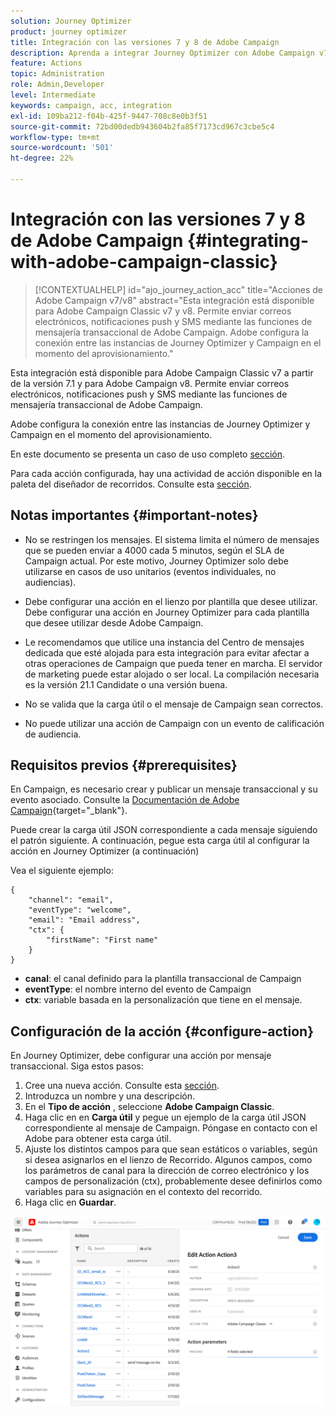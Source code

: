 ```yaml
---
solution: Journey Optimizer
product: journey optimizer
title: Integración con las versiones 7 y 8 de Adobe Campaign
description: Aprenda a integrar Journey Optimizer con Adobe Campaign v7/v8
feature: Actions
topic: Administration
role: Admin,Developer
level: Intermediate
keywords: campaign, acc, integration
exl-id: 109ba212-f04b-425f-9447-708c8e0b3f51
source-git-commit: 72bd00dedb943604b2fa85f7173cd967c3cbe5c4
workflow-type: tm+mt
source-wordcount: '501'
ht-degree: 22%

---
```


# Integración con las versiones 7 y 8 de Adobe Campaign {#integrating-with-adobe-campaign-classic}

>[!CONTEXTUALHELP]
>id="ajo_journey_action_acc"
>title="Acciones de Adobe Campaign v7/v8"
>abstract="Esta integración está disponible para Adobe Campaign Classic v7 y v8. Permite enviar correos electrónicos, notificaciones push y SMS mediante las funciones de mensajería transaccional de Adobe Campaign. Adobe configura la conexión entre las instancias de Journey Optimizer y Campaign en el momento del aprovisionamiento."

Esta integración está disponible para Adobe Campaign Classic v7 a partir de la versión 7.1 y para Adobe Campaign v8. Permite enviar correos electrónicos, notificaciones push y SMS mediante las funciones de mensajería transaccional de Adobe Campaign.

Adobe configura la conexión entre las instancias de Journey Optimizer y Campaign en el momento del aprovisionamiento.

En este documento se presenta un caso de uso completo [sección](../building-journeys/ajo-ac.md).

Para cada acción configurada, hay una actividad de acción disponible en la paleta del diseñador de recorridos. Consulte esta [sección](../building-journeys/using-adobe-campaign-classic.md).

## Notas importantes {#important-notes}

* No se restringen los mensajes. El sistema limita el número de mensajes que se pueden enviar a 4000 cada 5 minutos, según el SLA de Campaign actual. Por este motivo, Journey Optimizer solo debe utilizarse en casos de uso unitarios (eventos individuales, no audiencias).

* Debe configurar una acción en el lienzo por plantilla que desee utilizar. Debe configurar una acción en Journey Optimizer para cada plantilla que desee utilizar desde Adobe Campaign.

* Le recomendamos que utilice una instancia del Centro de mensajes dedicada que esté alojada para esta integración para evitar afectar a otras operaciones de Campaign que pueda tener en marcha. El servidor de marketing puede estar alojado o ser local. La compilación necesaria es la versión 21.1 Candidate o una versión buena.

* No se valida que la carga útil o el mensaje de Campaign sean correctos.

* No puede utilizar una acción de Campaign con un evento de calificación de audiencia.

## Requisitos previos {#prerequisites}

En Campaign, es necesario crear y publicar un mensaje transaccional y su evento asociado. Consulte la [Documentación de Adobe Campaign](https://experienceleague.adobe.com/docs/campaign-classic/using/transactional-messaging/introduction/about-transactional-messaging.html#transactional-messaging){target="_blank"}.

Puede crear la carga útil JSON correspondiente a cada mensaje siguiendo el patrón siguiente. A continuación, pegue esta carga útil al configurar la acción en Journey Optimizer (a continuación)

Vea el siguiente ejemplo:

```
{
    "channel": "email",
    "eventType": "welcome",
    "email": "Email address",
    "ctx": {
        "firstName": "First name"
    }
}
```

* **canal**: el canal definido para la plantilla transaccional de Campaign
* **eventType**: el nombre interno del evento de Campaign
* **ctx**: variable basada en la personalización que tiene en el mensaje.

## Configuración de la acción {#configure-action}

En Journey Optimizer, debe configurar una acción por mensaje transaccional. Siga estos pasos:

1. Cree una nueva acción. Consulte esta [sección](../action/action.md).
1. Introduzca un nombre y una descripción.
1. En el **Tipo de acción** , seleccione **Adobe Campaign Classic**.
1. Haga clic en en **Carga útil** y pegue un ejemplo de la carga útil JSON correspondiente al mensaje de Campaign. Póngase en contacto con el Adobe para obtener esta carga útil.
1. Ajuste los distintos campos para que sean estáticos o variables, según si desea asignarlos en el lienzo de Recorrido. Algunos campos, como los parámetros de canal para la dirección de correo electrónico y los campos de personalización (ctx), probablemente desee definirlos como variables para su asignación en el contexto del recorrido.
1. Haga clic en **Guardar**.

![](assets/accintegration1.png)
